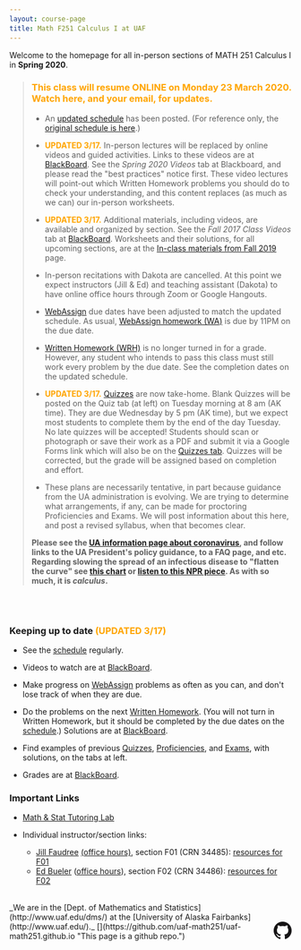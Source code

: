 ```yaml
---
layout: course-page
title: Math F251 Calculus I at UAF
---
```


<!-- ### <span style="color:orange">WEBPAGE UNDER CONSTRUCTION FOR XXX YYYY</span> -->

Welcome to the homepage for all in-person sections of MATH 251 Calculus I in **Spring 2020**.

> ### <span style="color:orange">**This class will resume ONLINE on Monday 23 March 2020.  Watch here, and your email, for updates.**</span>
>
> * An [updated schedule](assets/general/Spring2020/M251-Spring-2020-Schedule-addendum.pdf) has been posted.  (For reference only, the [original schedule is here](assets/general/Spring2020/M251-Spring-2020-Schedule.pdf).)
>
> * <span style="color:orange">**UPDATED 3/17.**</span> In-person lectures will be replaced by online videos and guided activities.  Links to these videos are at [BlackBoard](https://classes.alaska.edu).  See the _Spring 2020 Videos_ tab at Blackboard, and please read the "best practices" notice first.  These video lectures will point-out which Written Homework problems you should do to check your understanding, and this content replaces (as much as we can) our in-person worksheets.
>
> * <span style="color:orange">**UPDATED 3/17.**</span> Additional materials, including videos, are available and organized by section.  See the _Fall 2017 Class Videos_ tab at [BlackBoard](https://classes.alaska.edu).  Worksheets and their solutions, for all upcoming sections, are at the [In-class materials from Fall 2019](inclass-stuff-fall-2019) page.
>
> * In-person recitations with Dakota are cancelled.  At this point we expect instructors (Jill & Ed) and teaching assistant (Dakota) to have online office hours through Zoom or Google Hangouts.
>
> * [WebAssign](https://webassign.net/) due dates have been adjusted to match the updated schedule.  As usual, [WebAssign homework (WA)](https://webassign.net/) is due by 11PM on the due date.
>
> * [Written Homework (WRH)](writtenhomework) is no longer turned in for a grade.  However, any student who intends to pass this class must still work every problem by the due date.  See the completion dates on the updated schedule.
>
> * <span style="color:orange">**UPDATED 3/17.**</span>  [Quizzes](quizzes) are now take-home.  Blank Quizzes will be posted on the Quiz tab (at left) on Tuesday morning at 8 am (AK time).  They are due Wednesday by 5 pm (AK time), but we expect most students to complete them by the end of the day Tuesday.  No late quizzes will be accepted!  Students should scan or photograph or save their work as a PDF and submit it via a Google Forms link which will also be on the [Quizzes tab](quizzes).  Quizzes will be corrected, but the grade will be assigned based on completion and effort.
>
> * These plans are necessarily tentative, in part because guidance from the UA administration is evolving.  We are trying to determine what arrangements, if any, can be made for proctoring Proficiencies and Exams.  We will post information about this here, and post a revised syllabus, when that becomes clear.
>
> **Please see the [UA information page about coronavirus](https://sites.google.com/alaska.edu/coronavirus/), and follow links to the UA President's policy guidance, to a FAQ page, and etc.  Regarding slowing the spread of an infectious disease to "flatten the curve" see [this chart](https://www.sciencealert.com/dragging-out-the-coronavirus-epidemic-is-important-in-saving-lives) or [listen to this NPR piece](https://www.npr.org/player/embed/814603316/814603317).  As with so much, it is _calculus_.**
<br>
<br>

<!-- NOTHING HERE IS LOST; IT IS ALL ON THE MENUS AT LEFT
### Getting Started

* A great place to start is to read the [syllabus](assets/general/Spring2020/MATH251-Syllabus-S2020-generic.pdf).

* Your first assignments will be in [WebAssign](https://webassign.net/). Information about how to log on for the first time and our course code can be found at the [WebAssign](webassign) menu item on the left. Note that you gain access to an electronic copy of our textbook via WebAssign.

* Check out the day-to-day [schedule](assets/general/Spring2020/M251-Spring-2020-Schedule.pdf).  (All dates are subject to change!)

* See the [Week 1](week1) menu item to get started with the ALEKS PPL (placement, preparation, and learning) test.  You need to log in to ALEKS by Tuesday, January 14.  You will need to either complete 10 hours or 90% of your pie in ALEKS PPL's learning mode by the end of the day of Monday, January 20.

* Go to [youcanbook.me link](https://mathpretest.youcanbook.me) to choose a two-hour block for the proctored ALEKS PPL assessment (= Quiz 1) on Tuesday, January 21. 
-->

<!-- 
#### <span style="color:orange">For sections F01 and F02, Midterm I is on Wednesday 12 February in Chapman 106 at 5-6pm _or_ 6-7pm.</span>  Make sure to come at one time or the other!
-->

### Keeping up to date   <span style="color:orange">**(UPDATED 3/17)**</span>

* See the [schedule](assets/general/Spring2020/M251-Spring-2020-Schedule-addendum.pdf) regularly.

* Videos to watch are at [BlackBoard](https://classes.alaska.edu).

* Make progress on [WebAssign](https://webassign.net/) problems as often as you can, and don't lose track of when they are due.

* Do the problems on the next [Written Homework](writtenhomework).  (You will not turn in Written Homework, but it should be completed by the due dates on the [schedule](assets/general/Spring2020/M251-Spring-2020-Schedule-addendum.pdf).)  Solutions are at [BlackBoard](https://classes.alaska.edu).

* Find examples of previous [Quizzes](quizzes), [Proficiencies](proficiencies), and [Exams](exams), with solutions, on the tabs at left.

* Grades are at [BlackBoard](https://classes.alaska.edu).


### Important Links

* [Math & Stat Tutoring Lab](https://www.uaf.edu/dms/mathlab/index.php)

* Individual instructor/section links:

	- [Jill Faudree](http://jrfaudree.github.io/) [(office hours)](https://docs.google.com/spreadsheets/d/1TXAjjZWM5vW_S0Cgorh7QCaaLZzGPvLqiMrqBrfONx8/edit?usp=sharing), section F01 (CRN 34485): [resources for F01](http://jrfaudree.github.io/M251S20/M251S20_home.html)
	- [Ed Bueler](http://bueler.github.io) ([office hours](http://bueler.github.io/OffHrs.htm)), section F02 (CRN 34486): [resources for F02](http://bueler.github.io/M251S20_F02/index.html)

<br>
_We are in the [Dept. of Mathematics and Statistics](http://www.uaf.edu/dms/) at the [University of Alaska Fairbanks](http://www.uaf.edu/)._  [<img src="GitHub-Mark-32px.png" align="right">](https://github.com/uaf-math251/uaf-math251.github.io "This page is a github repo.")

<!-- empty comment -->

